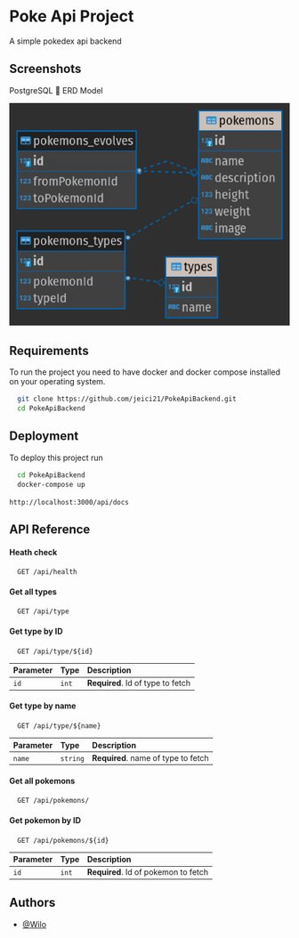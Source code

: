 # Poke Api Project

A simple pokedex api backend

## Screenshots

PostgreSQL 🐘 ERD Model

![Database ER Diagram](./assets/pokeapi%20-%20public.png)




## Requirements

To run the project you need to have docker and docker compose installed on your operating system.

```bash
  git clone https://github.com/jeici21/PokeApiBackend.git
  cd PokeApiBackend
```
## Deployment

To deploy this project run

```bash
  cd PokeApiBackend
  docker-compose up
```
`http://localhost:3000/api/docs`

## API Reference

#### Heath check

```http
  GET /api/health
```

#### Get all types

```http
  GET /api/type
```


#### Get type by ID
```http
  GET /api/type/${id}
```

| Parameter | Type     | Description                       |
| :-------- | :------- | :-------------------------------- |
| `id`      | `int`    | **Required**. Id of type to fetch |


#### Get type by name
```http
  GET /api/type/${name}
```

| Parameter | Type     | Description                         |
| :-------- | :------- | :--------------------------------   |
| `name`    | `string` | **Required**. name of type to fetch |



#### Get all pokemons

```http
  GET /api/pokemons/
```


#### Get pokemon by ID

```http
  GET /api/pokemons/${id}
```

| Parameter | Type     | Description                          |
| :-------- | :------- | :--------------------------------    |
| `id`      | `int` | **Required**. Id of pokemon to fetch |




## Authors

- [@Wilo](https://www.github.com/Wilo)

